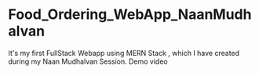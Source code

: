 # Food_Ordering_WebApp_NaanMudhalvan
It's my first FullStack Webapp using MERN Stack  , which I have created during my Naan Mudhalvan Session.
Demo video
